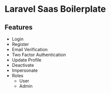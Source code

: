 <p align="center">
    <h1>Laravel Saas Boilerplate</h1>
</p>

## Features

- Login
- Register
- Email Verification
- Two Factor Authentication
- Update Profile
- Deactivate
- Impersonate
- Roles
    * User
    * Admin
